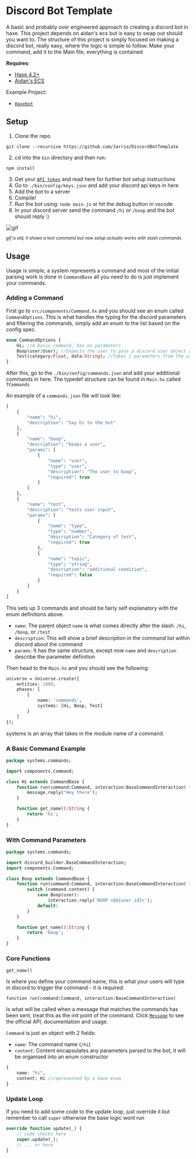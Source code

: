 # Discord Bot Template
A basic and probably over engineered approach to creating a discord bot in haxe. This project depends on aidan's ecs but is easy to swap out should you want to.
The structure of this project is simply focused on making a discord bot, really easy, where the logic is simple to follow. Make your command, add it to the Main file, everything is contained

**Requires**:
- [Haxe 4.2+](https://haxe.org/download)
- [Aidan's ECS](https://github.com/Aidan63/ecs)

Example Project:
- [`Haxebot`](https://github.com/Jarrio/Haxebot)

## Setup
1) Clone the repo
```
git clone --recursive https://github.com/Jarrio/DiscordBotTemplate
```
2) cd into the `bin` directory and then run:
```
npm install
```
3) Get your [`API token`](https://discord.com/developers/) and read here for further bot setup instructions
4) Go to `./bin/config/keys.json` and add your discord api keys in here
5) Add the bot to a server
6) Compile! 
7) Run the bot using: `node main.js` or hit the debug button in vscode
8) In your discord server send the command `/hi` or `/boop` and the bot should reply :)

![gif](https://user-images.githubusercontent.com/748557/117300860-e74c3200-ae71-11eb-8eec-d5953319ec02.gif)

*<sup>gif is old, it shows a text command but new setup actually works with slash commands</sup>*
## Usage
Usage is simple, a system represents a command and most of the initial parsing work is done in `CommandBase` all you need to do is just implement your commands.

### Adding a Command
First go to `src/components/Command.hx` and you should see an enum called `CommandOptions`. This is what handles the typing for the discord parameters and filtering the commands, simply add an enum to the list based on the config spec.

```hx
enum CommandOptions {
	Hi; //A basic command, has no parameters
	Boop(user:User); //Expects the user to pass a discord user object as a parameter
	Test(category:Float, data:String); //Takes 2 parameters from the user, a number and a string
}
```
After this, go to the `./bin/config/commands.json` and add your additional commands in here. The typedef structure can be found in
`Main.hx` called `TCommands`

An example of a `commands.json` file will look like: 
```hx
[
	{
		"name": "hi",
		"description": "Say hi to the bot"
	},
	{
		"name": "boop",
		"description": "boops a user",
		"params": [
			{
				"name": "user",
				"type": "user",
				"description": "The user to boop",
				"required": true
			}
		]
	},
	{
		"name": "test",
		"description": "tests user input",
		"params": [
			{
				"name": "type",
				"type": "number",
				"description": "Category of test",
				"required": true
			},
			{
				"name": "topic",
				"type": "string",
				"description": "additional condition",
				"required": false
			}
		]
	}
]
```
This sets up 3 commands and should be fairly self explanatory with the enum definitions above.
- `name`: The parent object `name` is what comes directly after the slash. `/hi`, `/boop`, or `/test`
- `description`: This will show a brief description in the command list within discord about the command
- `params`: It has the same structure, except now `name` and `description` describe the parameter definition

Then head to the `Main.hx` and you should see the following:
```hx
universe = Universe.create({
	entities: 1000,
	phases: [
		{
			name: 'commands',
			systems: [Hi, Boop, Test]
		}
	]
});
```
systems is an array that takes in the module name of a command.

### A Basic Command Example
```hx
package systems.commands;

import components.Command;

class Hi extends CommandBase {
	function run(command:Command, interaction:BaseCommandInteraction) {
		message.reply("Hey there");
	}

	function get_name():String {
		return 'hi';
	}
}

```
### With Command Parameters
```hx
package systems.commands;

import discord_builder.BaseCommandInteraction;
import components.Command;

class Boop extends CommandBase {
	function run(command:Command, interaction:BaseCommandInteraction) {
		switch (command.content) {
			case Boop(user): 
				interaction.reply('BOOP <@${user.id}>');
			default:
		}
	}

	function get_name():String {
		return 'boop';
	}
}
```
### Core Functions
```get_name()```

Is where you define your command name, this is what your users will type in discord to trigger the command - it is required. 

```function run(command:Command, interaction:BaseCommandInteraction)```

Is what will be called when a message that matches the commands has been sent, treat this as the init point of the command. 
Click [`Message`](https://discord.js.org/#/docs/main/stable/class/Message) to see the official API, documentation and usage. 

`Command` is just an object with 2 fields:
 
- `name`: The command name (`/hi`)
- `content`: Content encapsulates any parameters parsed to the bot, it will be organised into an enum constructor
```hx
{
	name: "hi",
	content: Hi //represented by a haxe enum
}
``` 

### Update Loop
If you need to add some code to the update loop, just override it but remember to call `super` otherwise the base logic wont run
```hx
override function update(_) {
	// code checks here
	super.update(_);
	// ... or here
}
```
